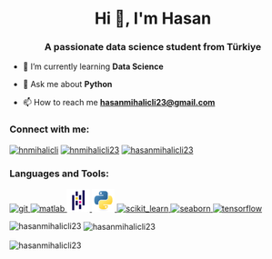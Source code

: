<h1 align="center">Hi 👋, I'm Hasan</h1>
<h3 align="center">A passionate data science student from Türkiye</h3>

- 🌱 I’m currently learning **Data Science**

- 💬 Ask me about **Python**

- 📫 How to reach me **hasanmihalicli23@gmail.com**

<h3 align="left">Connect with me:</h3>
<p align="left">
<a href="https://instagram.com/hnmihalicli" target="blank"><img align="center" src="https://raw.githubusercontent.com/rahuldkjain/github-profile-readme-generator/master/src/images/icons/Social/instagram.svg" alt="hnmihalicli" height="30" width="40" /></a>
<a href="https://twitter.com/hnmihalicli23" target="blank"><img align="center" src="https://raw.githubusercontent.com/rahuldkjain/github-profile-readme-generator/master/src/images/icons/Social/twitter.svg" alt="hnmihalicli23" height="30" width="40" /></a>
<a href="https://linkedin.com/in/hasanmihalicli23" target="blank"><img align="center" src="https://raw.githubusercontent.com/rahuldkjain/github-profile-readme-generator/master/src/images/icons/Social/linked-in-alt.svg" alt="hasanmihalicli23" height="30" width="40" /></a>
</p>

<h3 align="left">Languages and Tools:</h3>
<p align="left"> <a href="https://git-scm.com/" target="_blank" rel="noreferrer"> <img src="https://www.vectorlogo.zone/logos/git-scm/git-scm-icon.svg" alt="git" width="40" height="40"/> </a> <a href="https://www.mathworks.com/" target="_blank" rel="noreferrer"> <img src="https://upload.wikimedia.org/wikipedia/commons/2/21/Matlab_Logo.png" alt="matlab" width="40" height="40"/> </a> <a href="https://pandas.pydata.org/" target="_blank" rel="noreferrer"> <img src="https://raw.githubusercontent.com/devicons/devicon/2ae2a900d2f041da66e950e4d48052658d850630/icons/pandas/pandas-original.svg" alt="pandas" width="40" height="40"/> </a> <a href="https://www.python.org" target="_blank" rel="noreferrer"> <img src="https://raw.githubusercontent.com/devicons/devicon/master/icons/python/python-original.svg" alt="python" width="40" height="40"/> </a> <a href="https://scikit-learn.org/" target="_blank" rel="noreferrer"> <img src="https://upload.wikimedia.org/wikipedia/commons/0/05/Scikit_learn_logo_small.svg" alt="scikit_learn" width="40" height="40"/> </a> <a href="https://seaborn.pydata.org/" target="_blank" rel="noreferrer"> <img src="https://seaborn.pydata.org/_images/logo-mark-lightbg.svg" alt="seaborn" width="40" height="40"/> </a> <a href="https://www.tensorflow.org" target="_blank" rel="noreferrer"> <img src="https://www.vectorlogo.zone/logos/tensorflow/tensorflow-icon.svg" alt="tensorflow" width="40" height="40"/> </a> </p>

<p><img align="left" src="https://github-readme-stats.vercel.app/api/top-langs?username=hasanmihalicli23&show_icons=true&locale=en&layout=compact" alt="hasanmihalicli23" /></p>

<p>&nbsp;<img align="center" src="https://github-readme-stats.vercel.app/api?username=hasanmihalicli23&show_icons=true&locale=en" alt="hasanmihalicli23" /></p>

<p><img align="center" src="https://github-readme-streak-stats.herokuapp.com/?user=hasanmihalicli23&" alt="hasanmihalicli23" /></p>
